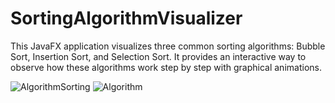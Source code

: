# SortingAlgorithmVisualizer

This JavaFX application visualizes three common sorting algorithms: Bubble Sort, Insertion Sort, and Selection Sort. It provides an interactive way to observe how these algorithms work step by step with graphical animations.

![AlgorithmSorting](https://github.com/user-attachments/assets/930cce61-116a-41ae-a590-dbed2ea13398)
![Algorithm](https://github.com/user-attachments/assets/1e465872-e0b3-4011-b369-2f6c11c76266)
